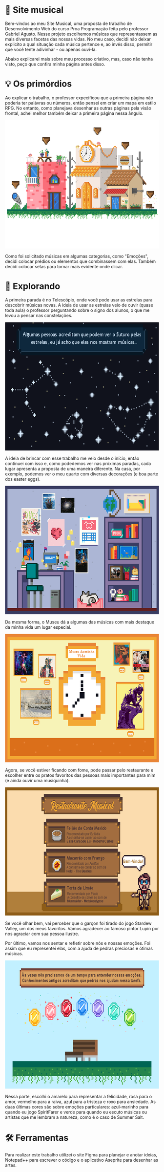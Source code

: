 # :musical_note: Site musical 
Bem-vindos ao meu Site Musical, uma proposta de trabalho de Desenvolvimento Web do curso Proa Programação feita pelo professor Gabriel Agusto.
Nesse projeto escolhemos músicas que representassem as mais diversas facetas das nossas vidas. No meu caso, decidi não deixar explicito a qual situação cada música pertence e, ao invés disso, permitir que você tente adivinhar - ou apenas ouvi-la.

Abaixo explicarei mais sobre meu processo criativo, mas, caso não tenha visto, peço que confira minha página antes disso.

# :bulb: Os primórdios
Ao explicar o trabalho, o professor expecificou que a primeira página não poderia ter palávras ou números, então pensei em criar um mapa em estilo RPG. No entanto, como planejava desenhar as outras páginas pela visão frontal, achei melhor também deixar a primeira página nessa ângulo.

<p align="center">
  <img width="660" height="420" src="https://github.com/gabriela4souza/Site-musical/blob/main/Site%20musical/Imagens/Menu/mapa.gif">
</p>

Como foi solicitado músicas em algumas categorias, como "Emoções", decidi colocar prédios ou elementos que combinassem com elas. Também decidi colocar setas para tornar mais evidente onde clicar.

# :mag_right: Explorando

A primeira parada é no Telescópio, onde você pode usar as estrelas para descobrir músicas novas. A ideia de usar as estrelas veio de ouvir (quase toda aula) o professor perguntando sobre o signo dos alunos, o que me levou a pensar nas constelações.

<p align="center">
  <img width="660" height="420" src="https://github.com/gabriela4souza/Site-musical/blob/main/Site%20musical/Imagens/Telescopio/constelacoes.png">
</p>

A ideia de brincar com esse trabalho me veio desde o início, então continuei com isso e, como podedemos ver nas próximas paradas, cada lugar apresenta a proposta de uma maneira diferente.
Na casa, por exemplo, podemos ver o meu quarto com diversas decorações (e boa parte dos easter eggs).

<p align="center">
  <img width="660" height="420" src="https://github.com/gabriela4souza/Site-musical/blob/main/Site%20musical/Imagens/Quarto/quarto.gif">
</p>

Da mesma forma, o Museu dá a algumas das músicas com mais destaque da minha vida um lugar especial.

<p align="center">
  <img width="660" height="420" src="https://github.com/gabriela4souza/Site-musical/blob/main/Site%20musical/Imagens/Museu/museu.png">
</p>

Agora, se você estiver ficando com fome, pode passar pelo restaurante e escolher entre os pratos favoritos das pessoas mais importantes para mim (e ainda ouvir uma musiquinha).

<p align="center">
  <img width="660" height="420" src="https://github.com/gabriela4souza/Site-musical/blob/main/Site%20musical/Imagens/Restaurante/restaurante.png">
</p>

Se você olhar bem, vai perceber que o garçon foi tirado do jogo Stardew Valley, um dos meus favoritos. Vamos agradecer ao famoso pintor Lupin por nos agraciar com sua pessoa ilustre.

Por último, vamos nos sentar e refletir sobre nós e nossas emoções. Foi assim que eu representei elas, com a ajuda de pedras preciosas e ótimas músicas.

<p align="center">
  <img width="660" height="420" src="https://github.com/gabriela4souza/Site-musical/blob/main/Site%20musical/Imagens/Vista/vista.gif">
</p>

Nessa parte, escolhi o amarelo para representar a felicidade, rosa para o amor, vermelho para a raiva, azul para a tristeza e roxo para ansiedade. As duas últimas cores são sobre emoções particulares: azul-marinho para quando eu jogo SpiritFarer e verde para quando eu escuto músicas ou artistas que me lembram a natureza, como é o caso de Summer Salt.

# :hammer_and_wrench: Ferramentas 
Para realizar este trabalho utilizei o site Figma para planejar e anotar ideias, Notepad++ para escrever o código e o aplicativo Aseprite para desenhar as artes.
